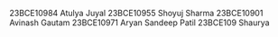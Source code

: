 23BCE10984 Atulya Juyal
23BCE10955 Shoyuj Sharma
23BCE10901 Avinash Gautam
23BCE10971 Aryan Sandeep Patil
23BCE109   Shaurya